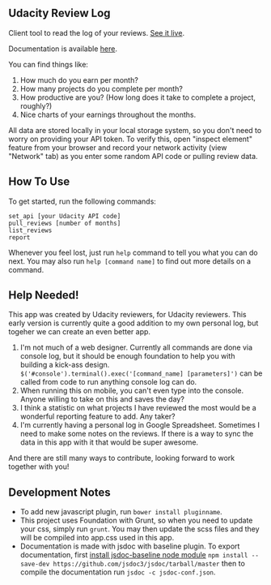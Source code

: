 Udacity Review Log
---------------------

Client tool to read the log of your reviews. [See it live](http://jaycode.github.io/udacity-reviewlog/).

Documentation is available [here](http://jaycode.github.io/udacity-reviewlog/docs/index.html).

You can find things like:

1. How much do you earn per month?
2. How many projects do you complete per month?
3. How productive are you? (How long does it take to complete a project, roughly?)
4. Nice charts of your earnings throughout the months.

All data are stored locally in your local storage system, so you don't need to
worry on providing your API token. To verify this, open "inspect element" feature
from your browser and record your network activity (view "Network" tab) as you enter some random API code or pulling 
review data.

## How To Use

To get started, run the following commands:
```
set_api [your Udacity API code]
pull_reviews [number of months]
list_reviews
report
```

Whenever you feel lost, just run `help` command to tell you what you can do next.
You may also run `help [command name]` to find out more details on a command.

## Help Needed!

This app was created by Udacity reviewers, for Udacity reviewers. This early version is currently quite a good addition to my own personal log, but togeher we can create an even better app.

1. I'm not much of a web designer. Currently all commands are done via console log, but it should be enough foundation to help you with building a kick-ass design. `$('#console').terminal().exec('[command_name] [parameters]')` can be called from code to run anything console log can do.
2. When running this on mobile, you can't even type into the console. Anyone willing to take on this and saves the day?
3. I think a statistic on what projects I have reviewed the most would be a wonderful reporting feature to add. Any taker?
4. I'm currently having a personal log in Google Spreadsheet. Sometimes I need to make some notes on the reviews. If there is a way to sync the data in this app with it that would be super awesome.

And there are still many ways to contribute, looking forward to work together with you!

## Development Notes

- To add new javascript plugin, run `bower install pluginname`.
- This project uses Foundation with Grunt, so when you need to update your css, simply run `grunt`.
  You may then update the scss files and they will be compiled into app.css used in this app.
- Documentation is made with jsdoc with baseline plugin. To export documentation,
  first [install jsdoc-baseline node module](https://github.com/hegemonic/jsdoc-baseline) 
  `npm install --save-dev https://github.com/jsdoc3/jsdoc/tarball/master`
  then to compile the documentation run `jsdoc -c jsdoc-conf.json`.

